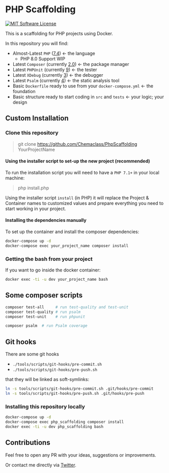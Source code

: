 # PHP Scaffolding

[![MIT Software License](https://img.shields.io/badge/license-MIT-blue.svg?style=flat-square)](LICENSE.md)

This is a scaffolding for PHP projects using Docker. 

In this repository you will find:

* Almost-Latest `PHP` ([7.4](https://en.wikipedia.org/wiki/PHP#Release_history)) <- the language
  - PHP 8.0 Support WIP
* Latest `Composer` (currently [2.0](https://getcomposer.org/)) <- the package manager
* Latest `PHPUnit` (currently [9](https://phpunit.de/announcements/phpunit-9.html)) <- the tester 
* Latest `XDebug` (currently [3](https://xdebug.org/docs/)) <- the debugger
* Latest `Psalm` (currently [4](https://github.com/vimeo/psalm)) <- the static analysis tool
* Basic `Dockerfile` ready to use from your `docker-compose.yml` <- the foundation
* Basic structure ready to start coding in `src` and `tests` <- your logic; your design

## Custom Installation

### Clone this repository

> git clone https://github.com/Chemaclass/PhpScaffolding YourProjectName

#### Using the installer script to set-up the new project (recommended)

To run the installation script you will need to have a `PHP 7.1+` in your local machine:

> php install.php

Using the installer script `install` (in PHP) it will replace the Project & Container names
to customized values and prepare everything you need to start working in your project.

#### Installing the dependencies manually

To set up the container and install the composer dependencies:

```bash
docker-compose up -d
docker-compose exec your_project_name composer install
```

### Getting the bash from your project

If you want to go inside the docker container:

```bash
docker exec -ti -u dev your_project_name bash
```

## Some composer scripts

```bash
composer test-all     # run test-quality and test-unit
composer test-quality # run psalm
composer test-unit    # run phpunit

composer psalm  # run Psalm coverage
```

## Git hooks

There are some git hooks

* `./tools/scripts/git-hooks/pre-commit.sh`
* `./tools/scripts/git-hooks/pre-push.sh`

that they will be linked as soft-symlinks:

```bash
ln -s tools/scripts/git-hooks/pre-commit.sh .git/hooks/pre-commit
ln -s tools/scripts/git-hooks/pre-push.sh .git/hooks/pre-push
```

### Installing this repository locally

```bash
docker-compose up -d
docker-compose exec php_scaffolding composer install
docker exec -ti -u dev php_scaffolding bash
```

## Contributions

Feel free to open any PR with your ideas, suggestions or improvements.

Or contact me directly via [Twitter](https://twitter.com/Chemaclass).
